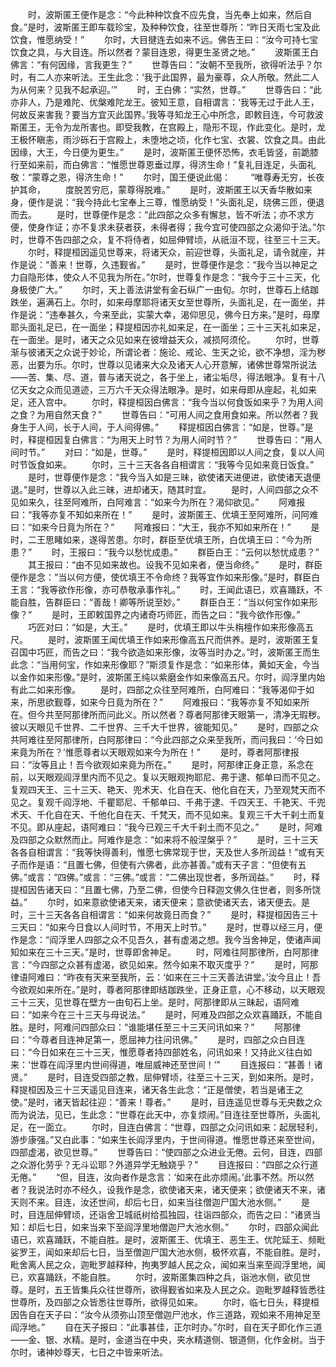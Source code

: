 <!-- { "loadSidebar": true } -->
　　时，波斯匿王便作是念：“今此种种饮食不应先食，当先奉上如来，然后自食。”是时，波斯匿王即车载珍宝，及种种饮食，往至世尊所：“昨日天雨七宝及此饮食，惟愿纳受！”
　　尔时，大目揵连去如来不远。佛告王曰：“汝今可持七宝饮食之具，与大目连。所以然者？蒙目连恩，得更生圣贤之地。”
　　波斯匿王白佛言：“有何因缘，言我更生？”
　　世尊告曰：“汝朝不至我所，欲得听法乎？尔时，有二人亦来听法。王生此念：‘我于此国界，最为豪尊，众人所敬。然此二人为从何来？见我不起承迎。’”
　　时，王白佛：“实然，世尊。”
　　世尊告曰：“此亦非人，乃是难陀、优槃难陀龙王。彼知王意，自相谓言：‘我等无过于此人王，何故反来害我？要当方宜灭此国界。’我等寻知龙王心中所念，即敕目连，今可救波斯匿王，无令为龙所害也。即受我教，在宫殿上，隐形不现，作此变化。是时，龙王极怀瞋恚，雨沙砾石于宫殿上，未堕地之顷，化作七宝、衣裳、饮食之具。由此因缘，大王，今日便为更生。”
　　是时，波斯匿王便怀恐怖，衣毛皆竖，前跪膝行至如来前，而白佛言：“惟愿世尊恩垂过厚，得济生命！”复礼目连足，头面礼敬：“蒙尊之恩，得济生命！”
　　尔时，国王便说此偈：
　　“唯尊寿无穷，长夜护其命，
　　度脱苦穷厄，蒙尊得脱难。”
　　是时，波斯匿王以天香华散如来身，便作是说：“我今持此七宝奉上三尊，惟愿纳受！”头面礼足，绕佛三匝，便退而去。
　　是时，世尊便作是念：“此四部之众多有懈怠，皆不听法；亦不求方便，使身作证；亦不复求未获者获，未得者得；我今宜可使四部之众渴仰于法。”尔时，世尊不告四部之众，复不将侍者，如屈伸臂顷，从祇洹不现，往至三十三天。
　　尔时，释提桓因遥见世尊来，将诸天众，前迎世尊，头面礼足，请令就座，并作是说：“善来！世尊，久违觐省。”
　　是时，世尊便作是念：“我今当以神足之力自隐形体，使众人不见我为所在。”尔时，世尊复作是念：“我今于三十三天，化身极使广大。”
　　尔时，天上善法讲堂有金石纵广一由旬。尔时，世尊石上结跏跌坐，遍满石上。尔时，如来母摩耶将诸天女至世尊所，头面礼足，在一面坐，并作是说：“违奉甚久，今来至此，实蒙大幸，渴仰思见，佛今日方来。”是时，母摩耶头面礼足已，在一面坐；释提桓因亦礼如来足，在一面坐；三十三天礼如来足，在一面坐。是时，诸天之众见如来在彼增益天众，减损阿须伦。
　　尔时，世尊渐与彼诸天之众说于妙论，所谓论者：施论、戒论、生天之论，欲不净想，淫为秽恶，出要为乐。尔时，世尊以见诸来大众及诸天人心开意解，诸佛世尊常所说法——苦、集、尽、道，普与诸天说之，各于坐上，诸尘垢尽，得法眼净。复有十八亿天女之众而见道迹，三万六千天众得法眼净。是时，如来母即从座起，礼如来足，还入宫中。
　　尔时，释提桓因白佛言：“我今当以何食饭如来乎？为用人间之食？为用自然天食？”
　　世尊告曰：“可用人间之食用食如来。所以然者？我身生于人间，长于人间，于人间得佛。”
　　释提桓因白佛言：“如是，世尊。”是时，释提桓因复白佛言：“为用天上时节？为用人间时节？”
　　世尊告曰：“用人间时节。”
　　对曰：“如是，世尊。”
　　是时，释提桓因即以人间之食，复以人间时节饭食如来。
　　尔时，三十三天各各自相谓言：“我等今见如来竟日饭食。”
　　是时，世尊便作是念：“我今当入如是三昧，欲使诸天进便进，欲使诸天退便退。”是时，世尊以入此三昧，进却诸天，随其时宜。
　　是时，人间四部之众不见如来久，往至阿难所，白阿难言：“如来今为所在？渴仰欲见。”
　　阿难报曰：“我等亦复不知如来所在！”
　　是时，波斯匿王、优填王至阿难所，问阿难曰：“如来今日竟为所在？”
　　阿难报曰：“大王，我亦不知如来所在！”
　　是时，二王思睹如来，遂得苦患。尔时，群臣至优填王所，白优填王曰：“今为所患？”
　　时，王报曰：“我今以愁忧成患。”
　　群臣白王：“云何以愁忧成患？”
　　其王报曰：“由不见如来故也。设我不见如来者，便当命终。”
　　是时，群臣便作是念：“当以何方便，使优填王不令命终？我等宜作如来形像。”是时，群臣白王言：“我等欲作形像，亦可恭敬承事作礼。”
　　时，王闻此语已，欢喜踊跃，不能自胜，告群臣曰：“善哉！卿等所说至妙。”
　　群臣白王：“当以何宝作如来形像？”
　　是时，王即敕国界之内诸奇巧师匠，而告之曰：“我今欲作形像。”
　　巧匠对曰：“如是，大王。”
　　是时，优填王即以牛头栴檀作如来形像高五尺。
　　是时，波斯匿王闻优填王作如来形像高五尺而供养。是时，波斯匿王复召国中巧匠，而告之曰：“我今欲造如来形像，汝等当时办之。”时，波斯匿王而生此念：“当用何宝，作如来形像耶？”斯须复作是念：“如来形体，黄如天金，今当以金作如来形像。”是时，波斯匿王纯以紫磨金作如来像高五尺。尔时，阎浮里内始有此二如来形像。
　　是时，四部之众往至阿难所，白阿难曰：“我等渴仰于如来，所思欲觐尊，如来今日竟为所在？”
　　阿难报曰：“我等亦复不知如来所在。但今共至阿那律所而问此义。所以然者？尊者阿那律天眼第一，清净无瑕秽。彼以天眼见千世界、二千世界、三千大千世界，彼能知见。”
　　是时，四部之众共阿难往至阿那律所，白阿那律曰：“今此四部之众来至我所，而问我曰：‘今日如来竟为所在？’惟愿尊者以天眼观如来今为所在！”
　　是时，尊者阿那律报曰：“汝等且止！吾今欲观如来竟为所在。”
　　是时，阿那律正身正意，系念在前，以天眼观阎浮里内而不见之。复以天眼观拘耶尼、弗于逮、郁单曰而不见之。复观四天王、三十三天、艳天、兜术天、化自在天、他化自在天，乃至观梵天而不见之。复观千阎浮地、千瞿耶尼、千郁单曰、千弗于逮、千四天王、千艳天、千兜术天、千化自在天、千他化自在天、千梵天，而不见如来。复观三千大千刹土而复不见。即从座起，语阿难曰：“我今已观三千大千刹土而不见之。”
　　是时，阿难及四部之众默然而止。阿难作是念：“如来将不般涅槃乎？”
　　是时，三十三天各各自相谓言：“我等快得善利，惟愿七佛常现于世，天及世人多所润益！”或有天子而作是语：“且置七佛，但使有六佛者，此亦甚善。”或有天子言：“但使有五佛。”或言：“四佛。”或言：“三佛。”或言：“二佛出现世者，多所润益。”
　　时，释提桓因告诸天曰：“且置七佛，乃至二佛，但使今日释迦文佛久住世者，则多所饶益。”
　　尔时，如来意欲使诸天来，诸天便来；意欲使诸天去，诸天便去。是时，三十三天各各自相谓言：“如来何故竟日而食？”
　　是时，释提桓因告三十三天曰：“如来今日食以人间时节，不用天上时节。”
　　是时，世尊以经三月，便作是念：“阎浮里人四部之众不见吾久，甚有虚渴之想。我今当舍神足，使诸声闻知如来在三十三天。”是时，世尊即舍神足。
　　时，阿难往阿那律所，白阿那律言：“今四部之众甚有虚渴，欲见如来。然今如来不取灭度乎？”
　　是时，阿那律语阿难曰：“昨夜有天来至我所，云：‘如来在三十三天善法讲堂。’汝今且止！吾今欲观如来所在。”是时，尊者阿那律即结跏跌坐，正身正意，心不移动，以天眼观三十三天，见世尊在壁方一由旬石上坐。是时，阿那律即从三昧起，语阿难曰：“如来今在三十三天与母说法。”
　　是时，阿难及四部之众欢喜踊跃，不能自胜。是时，阿难问四部众曰：“谁能堪任至三十三天问讯如来？”
　　阿那律曰：“今尊者目连神足第一，愿屈神力往问讯佛。”
　　是时，四部之众白目连曰：“今日如来在三十三天，惟愿尊者持四部姓名，问讯如来！又持此义往白如来：‘世尊在阎浮里内世间得道，唯屈威神还至世间！’”
　　目连报曰：“甚善！诸贤。”
　　是时，目连受四部之教，屈伸臂顷，往至三十三天，到如来所。是时，释提桓因及三十三天遥见目连来，诸天各生此念：“正是僧使，若当是诸王之使。”是时，诸天皆起往迎：“善来！尊者。”
　　是时，目连遥见世尊与无央数之众而为说法，见已，生此念：“世尊在此天中，亦复烦闹。”目连往至世尊所，头面礼足，在一面立。
　　尔时，目连白佛言：“世尊，四部之众问讯如来：起居轻利，游步康强。”又白此事：“如来生长阎浮里内，于世间得道。惟愿世尊还来至世间，四部虚渴，欲见世尊。”
　　世尊告曰：“使四部之众进业无倦。云何，目连，四部之众游化劳乎？无斗讼耶？外道异学无触娆乎？”
　　目连报曰：“四部之众行道无倦。”
　　“但，目连，汝向者作是念言：‘如来在此亦烦闹。’此事不然。所以然者？我说法时亦不经久，设我作是念，欲使诸天来，诸天便来；欲便诸天不来，诸天则不来。目连，汝还世间，却后七日，如来当往僧迦尸国大池水侧。”
　　是时，目连屈伸臂顷，还诣舍卫城祇树给孤独园，往诣四部众，而告之曰：“诸贤当知：却后七日，如来当来下至阎浮里地僧迦尸大池水侧。”
　　尔时，四部众闻此语已，欢喜踊跃，不能自胜。是时，波斯匿王、优填王、恶生王、优陀延王、频毗娑罗王，闻如来却后七日，当至僧迦尸国大池水侧，极怀欢喜，不能自胜。是时，毗舍离人民之众，迦毗罗越释种，拘夷罗越人民之众，闻如来当来至阎浮里地，闻已，欢喜踊跃，不能自胜。
　　尔时，波斯匿集四种之兵，诣池水侧，欲见世尊。是时，五王皆集兵众往世尊所，欲得觐省如来及人民之众。迦毗罗越释皆悉往世尊所，及四部之众皆悉往世尊所，欲得见如来。
　　尔时，临七日头，释提桓因告自在天子曰：“汝今从须弥山顶至僧迦尸池水，作三道路，观如来不用神足至阎浮地。”
　　自在天子报曰：“此事甚佳，正尔时办。”尔时，自在天子即化作三道——金、银、水精。是时，金道当在中央，夹水精道侧、银道侧，化作金树。当于尔时，诸神妙尊天，七日之中皆来听法。
